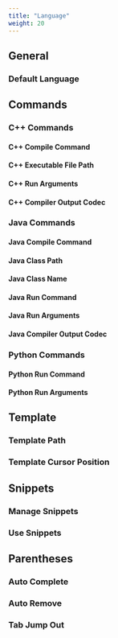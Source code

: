 ```yaml
---
title: "Language"
weight: 20
---
```


## General

### Default Language

## Commands

### C++ Commands

#### C++ Compile Command

#### C++ Executable File Path

#### C++ Run Arguments

#### C++ Compiler Output Codec

### Java Commands

#### Java Compile Command

#### Java Class Path

#### Java Class Name

#### Java Run Command

#### Java Run Arguments

#### Java Compiler Output Codec

### Python Commands

#### Python Run Command

#### Python Run Arguments

## Template

### Template Path

### Template Cursor Position

## Snippets

### Manage Snippets

### Use Snippets

## Parentheses

### Auto Complete

### Auto Remove

### Tab Jump Out
